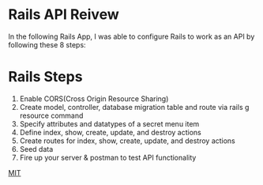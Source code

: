 # Rails API Reivew

In the following Rails App, I was able to configure Rails to work as an API by following these 8 steps:

# Rails Steps

1. Enable CORS(Cross Origin Resource Sharing)
2. Create model, controller, database migration table and route via rails g resource command
3. Specify attributes and datatypes of a secret menu item
4. Define index, show, create, update, and destroy actions
5. Create routes for index, show, create, update, and destroy actions
6. Seed data
7. Fire up your server & postman to test API functionality

[MIT](https://choosealicense.com/licenses/mit/)
